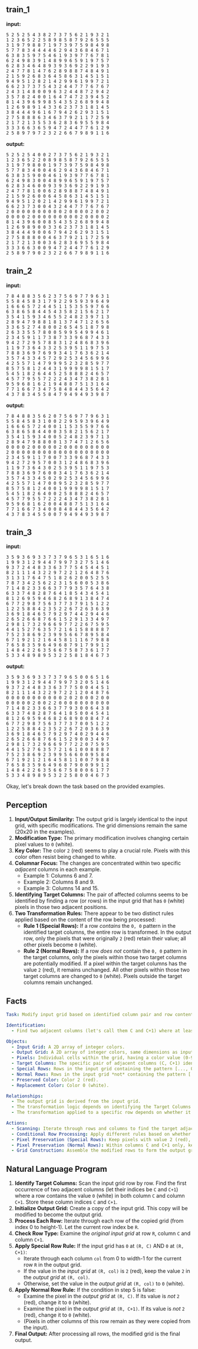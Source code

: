 
## train_1

**input:**
```
5 2 5 2 5 4 3 8 2 7 3 7 5 6 2 1 9 3 2 1
1 2 3 6 5 2 2 5 8 9 8 5 8 7 9 2 6 5 5 5
3 1 9 7 9 8 8 7 1 9 7 3 9 7 5 9 8 4 9 8
5 7 7 8 3 4 4 4 4 6 2 9 4 3 6 8 4 6 7 1
6 3 8 3 5 9 7 5 4 6 1 9 3 9 7 7 6 7 8 1
6 2 4 9 8 3 9 1 4 8 9 9 6 5 9 1 9 7 5 7
6 2 8 3 4 6 4 8 9 3 9 3 6 9 2 2 9 1 9 3
2 4 7 7 8 1 4 7 6 2 8 9 8 8 7 4 8 4 9 1
2 1 5 9 2 6 8 3 6 4 5 8 6 3 1 4 5 1 5 1
9 4 9 5 1 2 8 2 1 4 2 9 9 6 1 9 9 7 2 1
6 6 2 3 7 3 7 5 4 3 2 4 4 7 7 7 6 7 6 7
2 4 3 1 4 8 0 0 9 6 3 2 4 4 8 7 2 9 4 2
3 5 7 8 2 4 0 0 1 6 4 7 4 7 2 3 9 4 5 2
8 1 4 3 9 6 9 9 8 5 4 3 5 2 6 8 9 9 4 8
1 2 6 9 8 9 1 4 3 3 6 2 3 7 3 1 8 1 4 5
3 8 4 4 4 9 6 1 6 7 9 4 2 6 2 9 3 1 5 1
2 7 5 8 8 8 6 3 4 6 3 7 9 2 1 1 7 2 5 9
2 1 7 2 1 3 5 5 3 6 2 8 3 6 9 5 5 9 8 4
3 3 3 6 6 3 6 5 9 4 7 2 4 4 7 7 6 1 2 9
2 5 8 9 7 9 7 2 3 2 2 6 6 7 9 8 9 1 1 6
```


**output:**
```
5 2 5 2 5 4 0 0 2 7 3 7 5 6 2 1 9 3 2 1
1 2 3 6 5 2 2 0 8 9 8 5 8 7 9 2 6 5 5 5
3 1 9 7 9 8 0 0 1 9 7 3 9 7 5 9 8 4 9 8
5 7 7 8 3 4 0 0 4 6 2 9 4 3 6 8 4 6 7 1
6 3 8 3 5 9 0 0 4 6 1 9 3 9 7 7 6 7 8 1
6 2 4 9 8 3 0 0 4 8 9 9 6 5 9 1 9 7 5 7
6 2 8 3 4 6 0 0 9 3 9 3 6 9 2 2 9 1 9 3
2 4 7 7 8 1 0 0 6 2 8 9 8 8 7 4 8 4 9 1
2 1 5 9 2 6 0 0 6 4 5 8 6 3 1 4 5 1 5 1
9 4 9 5 1 2 0 2 1 4 2 9 9 6 1 9 9 7 2 1
6 6 2 3 7 3 0 0 4 3 2 4 4 7 7 7 6 7 6 7
2 0 0 0 0 0 0 0 0 0 0 2 0 0 0 0 2 0 0 2
0 0 0 0 2 0 0 0 0 0 0 0 0 0 2 0 0 0 0 2
8 1 4 3 9 6 0 0 8 5 4 3 5 2 6 8 9 9 4 8
1 2 6 9 8 9 0 0 3 3 6 2 3 7 3 1 8 1 4 5
3 8 4 4 4 9 0 0 6 7 9 4 2 6 2 9 3 1 5 1
2 7 5 8 8 8 0 0 4 6 3 7 9 2 1 1 7 2 5 9
2 1 7 2 1 3 0 0 3 6 2 8 3 6 9 5 5 9 8 4
3 3 3 6 6 3 0 0 9 4 7 2 4 4 7 7 6 1 2 9
2 5 8 9 7 9 0 2 3 2 2 6 6 7 9 8 9 1 1 6
```


## train_2

**input:**
```
7 8 4 8 8 3 5 6 2 3 7 5 6 9 7 7 9 6 3 1
5 5 8 4 5 8 3 1 7 9 2 2 9 5 9 3 9 6 4 9
1 6 6 6 5 7 2 4 4 5 1 1 5 3 5 5 9 7 6 6
6 3 8 6 5 8 4 4 5 4 3 5 8 2 1 5 6 2 1 7
3 5 4 1 5 9 3 4 6 5 5 2 4 8 2 3 9 7 1 3
2 8 9 4 7 9 8 8 1 8 1 3 7 4 7 1 2 6 5 6
3 3 6 5 2 7 4 8 0 0 2 6 5 4 5 1 8 7 9 8
2 6 3 3 5 5 7 8 0 0 5 9 9 5 4 9 9 4 6 1
2 3 4 5 9 1 1 7 3 8 7 3 3 9 6 8 7 4 3 3
9 4 2 7 2 9 5 7 8 8 3 1 2 4 8 6 8 3 9 6
1 1 9 7 3 6 4 3 3 2 5 3 9 5 1 1 9 7 5 3
7 8 8 3 6 9 7 6 9 9 3 4 1 7 6 3 6 2 1 4
3 5 7 4 3 3 4 5 7 2 9 2 5 3 4 5 6 9 9 6
4 2 5 5 7 1 4 7 9 9 9 5 2 3 2 8 5 9 7 7
8 5 7 5 8 1 2 4 4 3 1 9 9 9 9 8 1 5 1 7
5 4 5 1 8 2 6 4 4 5 2 5 8 8 8 2 4 6 5 7
4 5 7 7 9 5 5 7 2 2 2 4 3 4 7 3 8 2 8 1
9 5 9 6 8 1 6 2 1 9 4 8 8 7 5 1 3 1 6 4
7 7 1 6 6 7 3 4 7 5 8 4 8 4 4 3 5 6 4 2
4 3 7 8 3 4 5 5 8 4 7 9 4 9 4 9 3 9 8 7
```


**output:**
```
7 8 4 8 8 3 5 6 2 0 7 5 6 9 7 7 9 6 3 1
5 5 8 4 5 8 3 1 0 0 2 2 9 5 9 3 9 6 4 9
1 6 6 6 5 7 2 4 0 0 1 1 5 3 5 5 9 7 6 6
6 3 8 6 5 8 4 4 0 0 3 5 8 2 1 5 6 2 1 7
3 5 4 1 5 9 3 4 0 0 5 2 4 8 2 3 9 7 1 3
2 8 9 4 7 9 8 8 0 0 1 3 7 4 7 1 2 6 5 6
0 0 0 0 2 0 0 0 0 0 2 0 0 0 0 0 0 0 0 0
2 0 0 0 0 0 0 0 0 0 0 0 0 0 0 0 0 0 0 0
2 3 4 5 9 1 1 7 0 0 7 3 3 9 6 8 7 4 3 3
9 4 2 7 2 9 5 7 0 0 3 1 2 4 8 6 8 3 9 6
1 1 9 7 3 6 4 3 0 2 5 3 9 5 1 1 9 7 5 3
7 8 8 3 6 9 7 6 0 0 3 4 1 7 6 3 6 2 1 4
3 5 7 4 3 3 4 5 0 2 9 2 5 3 4 5 6 9 9 6
4 2 5 5 7 1 4 7 0 0 9 5 2 3 2 8 5 9 7 7
8 5 7 5 8 1 2 4 0 0 1 9 9 9 9 8 1 5 1 7
5 4 5 1 8 2 6 4 0 0 2 5 8 8 8 2 4 6 5 7
4 5 7 7 9 5 5 7 2 2 2 4 3 4 7 3 8 2 8 1
9 5 9 6 8 1 6 2 0 0 4 8 8 7 5 1 3 1 6 4
7 7 1 6 6 7 3 4 0 0 8 4 8 4 4 3 5 6 4 2
4 3 7 8 3 4 5 5 0 0 7 9 4 9 4 9 3 9 8 7
```


## train_3

**input:**
```
3 5 9 3 6 9 3 3 7 3 7 9 6 5 3 1 6 5 1 6
1 9 9 3 1 2 9 4 4 7 9 9 7 3 2 7 5 1 4 6
9 3 7 2 4 4 8 3 3 6 3 7 7 5 4 5 4 4 5 1
8 2 1 1 1 4 3 2 2 9 7 2 2 1 2 6 4 8 7 6
3 1 3 1 7 6 4 7 5 1 8 2 6 2 0 0 5 2 5 5
7 8 7 3 4 2 5 6 2 2 3 1 5 6 0 0 5 3 8 6
7 1 4 8 2 3 3 6 6 3 7 7 9 3 5 7 6 4 3 8
6 3 3 7 4 8 2 8 7 6 4 1 8 5 4 3 4 5 4 1
8 1 2 6 9 5 9 4 6 8 2 6 8 9 1 3 8 4 7 4
6 7 7 2 9 8 7 5 6 3 7 7 3 7 9 1 5 1 2 2
1 2 2 5 8 8 4 2 3 5 2 2 6 7 2 6 3 6 3 9
3 6 9 1 8 4 6 5 7 9 2 9 7 4 4 2 9 4 4 6
2 6 5 2 6 6 8 7 6 6 1 5 2 9 1 3 3 4 9 7
2 9 8 1 7 3 2 9 6 6 9 7 7 2 2 6 7 5 9 5
4 4 1 5 2 7 6 3 5 7 2 1 6 1 5 8 8 8 8 7
7 5 2 3 8 6 9 2 3 9 9 5 6 6 7 8 9 5 8 4
6 7 1 9 2 1 2 1 6 4 5 8 1 1 1 6 7 9 8 8
7 6 5 8 3 5 9 6 4 9 6 8 7 9 1 7 9 9 1 2
1 4 8 4 2 2 6 3 5 6 6 7 5 8 7 3 6 1 7 7
5 3 3 4 8 9 8 9 5 3 2 2 5 8 1 8 4 6 7 3
```


**output:**
```
3 5 9 3 6 9 3 3 7 3 7 9 6 5 0 0 6 5 1 6
1 9 9 3 1 2 9 4 4 7 9 9 7 3 2 0 5 1 4 6
9 3 7 2 4 4 8 3 3 6 3 7 7 5 0 0 4 4 5 1
8 2 1 1 1 4 3 2 2 9 7 2 2 1 2 0 4 8 7 6
0 0 0 0 0 0 0 0 0 0 0 2 0 2 0 0 0 2 0 0
0 0 0 0 0 2 0 0 2 2 0 0 0 0 0 0 0 0 0 0
7 1 4 8 2 3 3 6 6 3 7 7 9 3 0 0 6 4 3 8
6 3 3 7 4 8 2 8 7 6 4 1 8 5 0 0 4 5 4 1
8 1 2 6 9 5 9 4 6 8 2 6 8 9 0 0 8 4 7 4
6 7 7 2 9 8 7 5 6 3 7 7 3 7 0 0 5 1 2 2
1 2 2 5 8 8 4 2 3 5 2 2 6 7 2 0 3 6 3 9
3 6 9 1 8 4 6 5 7 9 2 9 7 4 0 2 9 4 4 6
2 6 5 2 6 6 8 7 6 6 1 5 2 9 0 0 3 4 9 7
2 9 8 1 7 3 2 9 6 6 9 7 7 2 2 0 7 5 9 5
4 4 1 5 2 7 6 3 5 7 2 1 6 1 0 0 8 8 8 7
7 5 2 3 8 6 9 2 3 9 9 5 6 6 0 0 9 5 8 4
6 7 1 9 2 1 2 1 6 4 5 8 1 1 0 0 7 9 8 8
7 6 5 8 3 5 9 6 4 9 6 8 7 9 0 0 9 9 1 2
1 4 8 4 2 2 6 3 5 6 6 7 5 8 0 0 6 1 7 7
5 3 3 4 8 9 8 9 5 3 2 2 5 8 0 0 4 6 7 3
```

Okay, let's break down the task based on the provided examples.

## Perception

1.  **Input/Output Similarity:** The output grid is largely identical to the input grid, with specific modifications. The grid dimensions remain the same (20x20 in the examples).
2.  **Modification Type:** The primary modification involves changing certain pixel values to `0` (white).
3.  **Key Color:** The color `2` (red) seems to play a crucial role. Pixels with this color often resist being changed to white.
4.  **Columnar Focus:** The changes are concentrated within two specific *adjacent* columns in each example.
    *   Example 1: Columns 6 and 7.
    *   Example 2: Columns 8 and 9.
    *   Example 3: Columns 14 and 15.
5.  **Identifying Target Columns:** The pair of affected columns seems to be identified by finding a row (or rows) in the input grid that has `0` (white) pixels in those two adjacent positions.
6.  **Two Transformation Rules:** There appear to be two distinct rules applied based on the content of the row being processed:
    *   **Rule 1 (Special Rows):** If a row *contains* the `0, 0` pattern in the identified target columns, the entire row is transformed. In the output row, only the pixels that were originally `2` (red) retain their value; all other pixels become `0` (white).
    *   **Rule 2 (Normal Rows):** If a row *does not* contain the `0, 0` pattern in the target columns, only the pixels within those two target columns are potentially modified. If a pixel within the target columns has the value `2` (red), it remains unchanged. All other pixels within those two target columns are changed to `0` (white). Pixels outside the target columns remain unchanged.

## Facts


```yaml
Task: Modify input grid based on identified column pair and row content.

Identification:
  - Find two adjacent columns (let's call them C and C+1) where at least one row in the input grid has the value 0 (white) at both column C and column C+1.

Objects:
  - Input Grid: A 2D array of integer colors.
  - Output Grid: A 2D array of integer colors, same dimensions as input.
  - Pixels: Individual cells within the grid, having a color value (0-9).
  - Target Columns: The specific pair of adjacent columns (C, C+1) identified above.
  - Special Rows: Rows in the input grid containing the pattern [..., 0, 0, ...] at columns C and C+1.
  - Normal Rows: Rows in the input grid *not* containing the pattern [..., 0, 0, ...] at columns C and C+1.
  - Preserved Color: Color 2 (red).
  - Replacement Color: Color 0 (white).

Relationships:
  - The output grid is derived from the input grid.
  - The transformation logic depends on identifying the Target Columns first.
  - The transformation applied to a specific row depends on whether it is a Special Row or a Normal Row.

Actions:
  - Scanning: Iterate through rows and columns to find the target adjacent columns (C, C+1) marked by a `0, 0` pattern in at least one row.
  - Conditional Row Processing: Apply different rules based on whether a row is Special or Normal.
  - Pixel Preservation (Special Rows): Keep pixels with value 2 (red), change others to 0 (white) across the entire row.
  - Pixel Preservation (Normal Rows): Within columns C and C+1 only, keep pixels with value 2 (red), change others to 0 (white). Pixels outside columns C and C+1 are unchanged.
  - Grid Construction: Assemble the modified rows to form the output grid.
```


## Natural Language Program

1.  **Identify Target Columns:** Scan the input grid row by row. Find the first occurrence of two adjacent columns (let their indices be `C` and `C+1`) where a row contains the value `0` (white) in both column `C` and column `C+1`. Store these column indices `C` and `C+1`.
2.  **Initialize Output Grid:** Create a copy of the input grid. This copy will be modified to become the output grid.
3.  **Process Each Row:** Iterate through each row of the copied grid (from index 0 to height-1). Let the current row index be `R`.
4.  **Check Row Type:** Examine the *original input grid* at row `R`, column `C` and column `C+1`.
5.  **Apply Special Row Rule:** If the input grid has `0` at `(R, C)` AND `0` at `(R, C+1)`:
    *   Iterate through each column `col` from 0 to width-1 for the current row `R` in the output grid.
    *   If the value in the *input grid* at `(R, col)` is `2` (red), keep the value `2` in the *output grid* at `(R, col)`.
    *   Otherwise, set the value in the *output grid* at `(R, col)` to `0` (white).
6.  **Apply Normal Row Rule:** If the condition in step 5 is false:
    *   Examine the pixel in the *output grid* at `(R, C)`. If its value is *not* `2` (red), change it to `0` (white).
    *   Examine the pixel in the *output grid* at `(R, C+1)`. If its value is *not* `2` (red), change it to `0` (white).
    *   (Pixels in other columns of this row remain as they were copied from the input).
7.  **Final Output:** After processing all rows, the modified grid is the final output.
